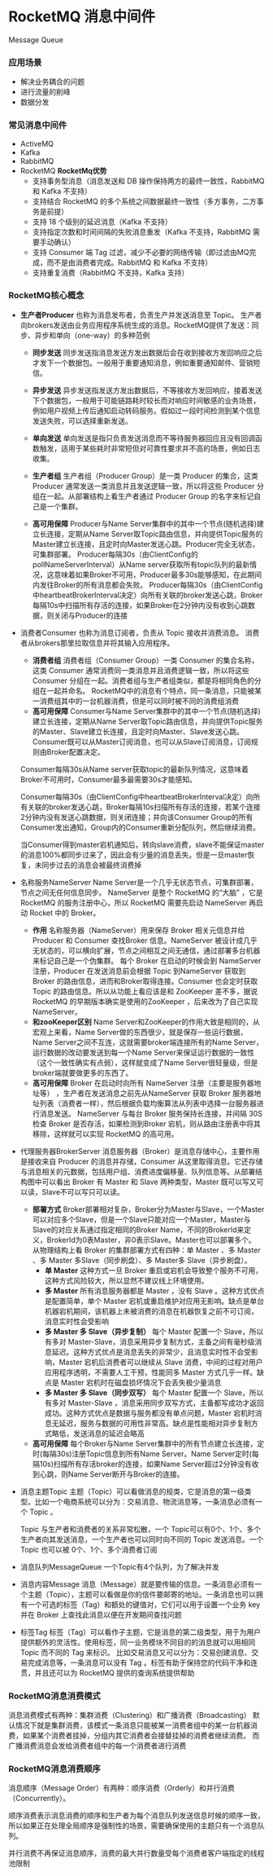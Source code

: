 # RocketMQ 消息中间件
Message Queue
### 应用场景
+ 解决业务耦合的问题
+ 进行流量的削峰
+ 数据分发

### 常见消息中间件
+ ActiveMQ
+ Kafka
+ RabbitMQ
+ RocketMQ
**RocketMq优势**
    + 支持事务型消息（消息发送和 DB 操作保持两方的最终一致性，RabbitMQ 和 Kafka 不支持）
    + 支持结合 RocketMQ 的多个系统之间数据最终一致性（多方事务，二方事务是前提）
    + 支持 18 个级别的延迟消息（Kafka 不支持）
    + 支持指定次数和时间间隔的失败消息重发（Kafka 不支持，RabbitMQ 需要手动确认）
    + 支持 Consumer 端 Tag 过滤，减少不必要的网络传输（即过滤由MQ完成，而不是由消费者完成。RabbitMQ 和 Kafka 不支持）
    + 支持重复消费（RabbitMQ 不支持，Kafka 支持）

### RocketMQ核心概念
+ **生产者Producer**
也称为消息发布者，负责生产并发送消息至 Topic。
生产者向brokers发送由业务应用程序系统生成的消息。RocketMQ提供了发送：同步、异步和单向（one-way）的多种范例
    + **同步发送**
    同步发送指消息发送方发出数据后会在收到接收方发回响应之后才发下一个数据包。一般用于重要通知消息，例如重要通知邮件、营销短信。

    + **异步发送**
    异步发送指发送方发出数据后，不等接收方发回响应，接着发送下个数据包，一般用于可能链路耗时较长而对响应时间敏感的业务场景，例如用户视频上传后通知启动转码服务。假如过一段时间检测到某个信息发送失败，可以选择重新发送。

    + **单向发送**
    单向发送是指只负责发送消息而不等待服务器回应且没有回调函数触发，适用于某些耗时非常短但对可靠性要求并不高的场景，例如日志收集。

    + **生产者组**
    生产者组（Producer Group）是一类 Producer 的集合，这类 Producer 通常发送一类消息并且发送逻辑一致，所以将这些 Producer 分组在一起。从部署结构上看生产者通过 Producer Group 的名字来标记自己是一个集群。

    + **高可用保障**
    Producer与Name Server集群中的其中一个节点(随机选择)建立长连接，定期从Name Server取Topic路由信息，并向提供Topic服务的Master建立长连接，且定时向Master发送心跳。Producer完全无状态，可集群部署。
    Producer每隔30s（由ClientConfig的pollNameServerInterval）从Name server获取所有topic队列的最新情况，这意味着如果Broker不可用，Producer最多30s能够感知，在此期间内发往Broker的所有消息都会失败。
    Producer每隔30s（由ClientConfig中heartbeatBrokerInterval决定）向所有关联的broker发送心跳，Broker每隔10s中扫描所有存活的连接，如果Broker在2分钟内没有收到心跳数据，则关闭与Producer的连接

+ 消费者Consumer
也称为消息订阅者，负责从 Topic 接收并消费消息。
消费者从brokers那里拉取信息并将其输入应用程序。
    + **消费者组**
    消费者组（Consumer Group）一类 Consumer 的集合名称，这类 Consumer 通常消费同一类消息并且消费逻辑一致，所以将这些 Consumer 分组在一起。消费者组与生产者组类似，都是将相同角色的分组在一起并命名。
    RocketMQ中的消息有个特点，同一条消息，只能被某一消费组其中的一台机器消费，但是可以同时被不同的消费组消费
    + **高可用保障**
    Consumer与Name Server集群中的其中一个节点(随机选择)建立长连接，定期从Name Server取Topic路由信息，并向提供Topic服务的Master、Slave建立长连接，且定时向Master、Slave发送心跳。Consumer既可以从Master订阅消息，也可以从Slave订阅消息，订阅规则由Broker配置决定。

    Consumer每隔30s从Name server获取topic的最新队列情况，这意味着Broker不可用时，Consumer最多最需要30s才能感知。

    Consumer每隔30s（由ClientConfig中heartbeatBrokerInterval决定）向所有关联的broker发送心跳，Broker每隔10s扫描所有存活的连接，若某个连接2分钟内没有发送心跳数据，则关闭连接；并向该Consumer Group的所有Consumer发出通知，Group内的Consumer重新分配队列，然后继续消费。

    当Consumer得到master宕机通知后，转向slave消费，slave不能保证master的消息100%都同步过来了，因此会有少量的消息丢失。但是一旦master恢复，未同步过去的消息会被最终消费掉
+ 名称服务NameServer
    Name Server是一个几乎无状态节点，可集群部署，节点之间无任何信息同步。
    NameServer 是整个 RocketMQ 的“大脑” ，它是 RocketMQ 的服务注册中心，所以 RocketMQ 需要先启动 NameServer 再启动 Rocket 中的 Broker。
    + **作用**
    名称服务器（NameServer）用来保存 Broker 相关元信息并给 Producer 和 Consumer 查找Broker 信息。NameServer 被设计成几乎无状态的，可以横向扩展，节点之间相互之间无通信，通过部署多台机器来标记自己是一个伪集群。
    每个 Broker 在启动的时候会到 NameServer 注册，Producer 在发送消息前会根据 Topic 到NameServer 获取到 Broker 的路由信息，进而和Broker取得连接。Consumer 也会定时获取 Topic 的路由信息。所以从功能上看应该是和 ZooKeeper 差不多，据说 RocketMQ 的早期版本确实是使用的ZooKeeper ，后来改为了自己实现NameServer。
    + **和zooKeeper区别**
    Name Server和ZooKeeper的作用大致是相同的，从宏观上来看，Name Server做的东西很少，就是保存一些运行数据，Name Server之间不互连，这就需要broker端连接所有的Name Server，运行数据的改动要发送到每一个Name Server来保证运行数据的一致性（这个一致性确实有点弱），这样就变成了Name Server很轻量级，但是broker端就要做更多的东西了。
    + **高可用保障**
    Broker 在启动时向所有 NameServer 注册（主要是服务器地址等） ，生产者在发送消息之前先从NameServer 获取 Broker 服务器地址列表（消费者一样），然后根据负载均衡算法从列表中选择一台服务器进行消息发送。
    NameServer 与每台 Broker 服务保持长连接，并间隔 30S 检查 Broker 是否存活，如果检测到Broker 宕机，则从路由注册表中将其移除，这样就可以实现 RocketMQ 的高可用。

+ 代理服务器BrokerServer
    消息服务器（Broker）是消息存储中心，主要作用是接收来自 Producer 的消息并存储，Consumer 从这里取得消息。它还存储与消息相关的元数据，包括用户组、消费进度偏移量、队列信息等。从部署结构图中可以看出 Broker 有 Master 和 Slave 两种类型，Master 既可以写又可以读，Slave不可以写只可以读。
    + **部署方式**
    Broker部署相对复杂，Broker分为Master与Slave，一个Master可以对应多个Slave，但是一个Slave只能对应一个Master，Master与Slave的对应关系通过指定相同的Broker Name，不同的BrokerId来定义，BrokerId为0表Master，非0表示Slave。Master也可以部署多个。
    从物理结构上看 Broker 的集群部署方式有四种：单 Master 、多 Master 、多 Master 多Slave（同步刷盘）、多 Master多 Slave（异步刷盘）。
        + **单 Master**
        这种方式一旦 Broker 重启或宕机会导致整个服务不可用，这种方式风险较大，所以显然不建议线上环境使用。
        + **多 Master**
        所有消息服务器都是 Master ，没有 Slave 。这种方式优点是配置简单，单个 Master 宕机或重启维护对应用无影响。缺点是单台机器宕机期间，该机器上未被消费的消息在机器恢复之前不可订阅，消息实时性会受影响
        + **多 Master 多 Slave（异步复制）**
        每个 Master 配置一个 Slave，所以有多对 Master-Slave，消息采用异步复制方式，主备之间有毫秒级消息延迟。这种方式优点是消息丢失的非常少，且消息实时性不会受影响，Master 宕机后消费者可以继续从 Slave 消费，中间的过程对用户应用程序透明，不需要人工干预，性能同多 Master 方式几乎一样。缺点是 Master 宕机时在磁盘损坏情况下会丢失极少量消息
        + **多 Master 多 Slave（同步双写）**
        每个 Master 配置一个 Slave，所以有多对 Master-Slave ，消息采用同步双写方式，主备都写成功才返回成功。这种方式优点是数据与服务都没有单点问题，Master 宕机时消息无延迟，服务与数据的可用性非常高。缺点是性能相对异步复制方式略低，发送消息的延迟会略高
     + **高可用保障**
     每个Broker与Name Server集群中的所有节点建立长连接，定时(每隔30s)注册Topic信息到所有Name Server。Name Server定时(每隔10s)扫描所有存活broker的连接，如果Name Server超过2分钟没有收到心跳，则Name Server断开与Broker的连接。
+ 消息主题Topic
    主题（Topic）可以看做消息的规类，它是消息的第一级类型。比如一个电商系统可以分为：交易消息、物流消息等，一条消息必须有一个 Topic 。

    Topic 与生产者和消费者的关系非常松散，一个 Topic可以有0个、1个、多个生产者向其发送消息，一个生产者也可以同时向不同的 Topic 发送消息。一个Topic 也可以被 0个、1个、多个消费者订阅
+ 消息队列MessageQueue
    一个Topic有4个队列，为了解决并发
+ 消息内容Message
    消息（Message）就是要传输的信息。一条消息必须有一个主题（Topic），主题可以看做是你的信件要邮寄的地址。一条消息也可以拥有一个可选的标签（Tag）和额处的键值对，它们可以用于设置一个业务 key 并在 Broker 上查找此消息以便在开发期间查找问题
+ 标签Tag
    标签（Tag）可以看作子主题，它是消息的第二级类型，用于为用户提供额外的灵活性。使用标签，同一业务模块不同目的的消息就可以用相同 Topic 而不同的 Tag 来标识。
    比如交易消息又可以分为：交易创建消息、交易完成消息等，一条消息可以没有 Tag 。标签有助于保持您的代码干净和连贯，并且还可以为 RocketMQ 提供的查询系统提供帮助
### RocketMQ消息消费模式
消息消费模式有两种：集群消费（Clustering）和广播消费（Broadcasting）
默认情况下就是集群消费，该模式一条消息只能被某一消费者组中的某一台机器消费，如果某个消费者挂掉，分组内其它消费者会接替挂掉的消费者继续消费。
而广播消费消息会发给消费者组中的每一个消费者进行消费

### RocketMQ消息消费顺序
消息顺序（Message Order）有两种：顺序消费（Orderly）和并行消费（Concurrently）。

顺序消费表示消息消费的顺序和生产者为每个消息队列发送信息时候的顺序一致，所以如果正在处理全局顺序是强制性的场景，需要确保使用的主题只有一个消息队列。

并行消费不再保证消息顺序，消费的最大并行数量受每个消费者客户端指定的线程池限制